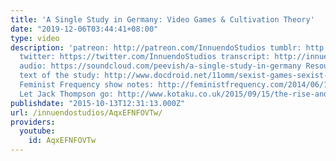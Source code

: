 ```yaml
---
title: 'A Single Study in Germany: Video Games & Cultivation Theory'
date: "2019-12-06T03:44:41+08:00"
type: video
description: 'patreon: http://patreon.com/InnuendoStudios tumblr: http://innuendostudios.tumblr.com
  twitter: https://twitter.com/InnuendoStudios transcript: http://innuendostudios.tumblr.com/post/131085143307/yes-cultivation-theory-is-a-thing-no-it-doesnt
  audio: https://soundcloud.com/peevish/a-single-study-in-germany Resources: Full
  text of the study: http://www.docdroid.net/11omm/sexist-games-sexist-gamers.pdf.html
  Feminist Frequency show notes: http://feministfrequency.com/2014/06/16/women-as-background-decoration-tropes-vs-women/
  Let Jack Thompson go: http://www.kotaku.co.uk/2015/09/15/the-rise-and-fall-of-video-gamings-most-vocal-enemy'
publishdate: "2015-10-13T12:31:13.000Z"
url: /innuendostudios/AqxEFNFOVTw/
providers:
  youtube:
    id: AqxEFNFOVTw
---
```

